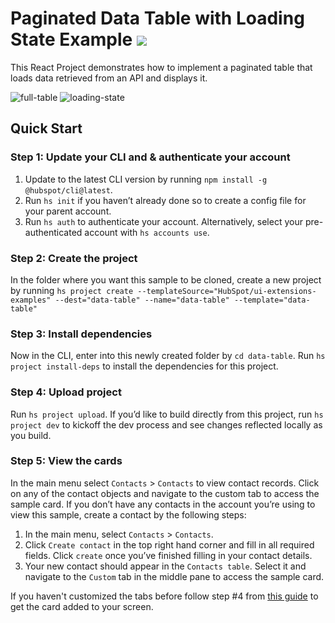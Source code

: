 # Paginated Data Table with Loading State Example ![](https://badgen.net/badge/-/TypeScript/blue?icon=typescript&label)

This React Project demonstrates how to implement a paginated table that loads data retrieved from an API and displays it.

![full-table]()
![loading-state]()

## Quick Start

### Step 1: Update your CLI and & authenticate your account

1. Update to the latest CLI version by running `npm install -g @hubspot/cli@latest`.
1. Run `hs init` if you haven’t already done so to create a config file for your parent account.
1. Run `hs auth` to authenticate your account. Alternatively, select your pre-authenticated account with `hs accounts use`.

### Step 2: Create the project

In the folder where you want this sample to be cloned, create a new project by running `hs project create --templateSource="HubSpot/ui-extensions-examples" --dest="data-table" --name="data-table" --template="data-table"`

### Step 3: Install dependencies

Now in the CLI, enter into this newly created folder by `cd data-table`. Run `hs project install-deps` to install the dependencies for this project.

### Step 4: Upload project

Run `hs project upload`. If you’d like to build directly from this project, run `hs project dev` to kickoff the dev process and see changes reflected locally as you build.

### Step 5: View the cards

In the main menu select `Contacts` > `Contacts` to view contact records. Click on any of the contact objects and navigate to the custom tab to access the sample card. If you don’t have any contacts in the account you’re using to view this sample, create a contact by the following steps:

1. In the main menu, select `Contacts` > `Contacts`.
2. Click `Create contact` in the top right hand corner and fill in all required fields. Click `create` once you’ve finished filling in your contact details.
3. Your new contact should appear in the `Contacts table`. Select it and navigate to the `Custom` tab in the middle pane to access the sample card.

If you haven't customized the tabs before follow step #4 from [this guide](https://developers.hubspot.com/docs/platform/ui-extensions-quickstart) to get the card added to your screen.
